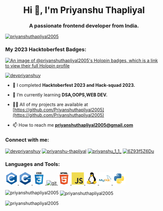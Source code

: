 <h1 align="center">Hi 👋, I'm Priyanshu Thapliyal</h1>
<h3 align="center">A passionate frontend developer from India.</h3>

<p align="left"> <a href="https://github.com/ryo-ma/github-profile-trophy"><img src="https://github-profile-trophy.vercel.app/?username=priyanshuthapliyal2005" alt="priyanshuthapliyal2005" /></a> </p>

### My 2023 Hacktoberfest Badges:
[![An image of @priyanshuthapliyal2005's Holopin badges, which is a link to view their full Holopin profile](https://holopin.me/priyanshuthapliyal2005)](https://holopin.io/@priyanshuthapliyal2005)

<p align="left"> <a href="https://twitter.com/devpriyanshuy" target="blank"><img src="https://img.shields.io/twitter/follow/devpriyanshuy?logo=twitter&style=for-the-badge" alt="devpriyanshuy" /></a> </p>

- 🔭 I completed **Hacktoberfest 2023 and Hack-squad 2023.**

- 🌱 I’m currently learning **DSA,OOPS,WEB DEV.**

- 👨‍💻 All of my projects are available at [https://github.com/Priyanshuthapliyal2005](https://github.com/Priyanshuthapliyal2005)

- 📫 How to reach me **priyanshuthapliyal2005@gmail.com**

<h3 align="left">Connect with me:</h3>
<p align="left">
<a href="https://twitter.com/devpriyanshuy" target="blank"><img align="center" src="https://raw.githubusercontent.com/rahuldkjain/github-profile-readme-generator/master/src/images/icons/Social/twitter.svg" alt="devpriyanshuy" height="30" width="40" /></a>
<a href="https://linkedin.com/in/priyanshu-thapliyal" target="blank"><img align="center" src="https://raw.githubusercontent.com/rahuldkjain/github-profile-readme-generator/master/src/images/icons/Social/linked-in-alt.svg" alt="priyanshu-thapliyal" height="30" width="40" /></a>
<a href="https://instagram.com/priyanshu_1_1_" target="blank"><img align="center" src="https://raw.githubusercontent.com/rahuldkjain/github-profile-readme-generator/master/src/images/icons/Social/instagram.svg" alt="priyanshu_1_1_" height="30" width="40" /></a>
<a href="https://discord.gg/6Z93f5Z6Du" target="blank"><img align="center" src="https://raw.githubusercontent.com/rahuldkjain/github-profile-readme-generator/master/src/images/icons/Social/discord.svg" alt="6Z93f5Z6Du" height="30" width="40" /></a>
</p>

<h3 align="left">Languages and Tools:</h3>
<p align="left"> <a href="https://www.cprogramming.com/" target="_blank" rel="noreferrer"> <img src="https://raw.githubusercontent.com/devicons/devicon/master/icons/c/c-original.svg" alt="c" width="40" height="40"/> </a> <a href="https://www.w3schools.com/cpp/" target="_blank" rel="noreferrer"> <img src="https://raw.githubusercontent.com/devicons/devicon/master/icons/cplusplus/cplusplus-original.svg" alt="cplusplus" width="40" height="40"/> </a> <a href="https://www.w3schools.com/css/" target="_blank" rel="noreferrer"> <img src="https://raw.githubusercontent.com/devicons/devicon/master/icons/css3/css3-original-wordmark.svg" alt="css3" width="40" height="40"/> </a> <a href="https://git-scm.com/" target="_blank" rel="noreferrer"> <img src="https://www.vectorlogo.zone/logos/git-scm/git-scm-icon.svg" alt="git" width="40" height="40"/> </a> <a href="https://www.w3.org/html/" target="_blank" rel="noreferrer"> <img src="https://raw.githubusercontent.com/devicons/devicon/master/icons/html5/html5-original-wordmark.svg" alt="html5" width="40" height="40"/> </a> <a href="https://developer.mozilla.org/en-US/docs/Web/JavaScript" target="_blank" rel="noreferrer"> <img src="https://raw.githubusercontent.com/devicons/devicon/master/icons/javascript/javascript-original.svg" alt="javascript" width="40" height="40"/> </a> <a href="https://www.linux.org/" target="_blank" rel="noreferrer"> <img src="https://raw.githubusercontent.com/devicons/devicon/master/icons/linux/linux-original.svg" alt="linux" width="40" height="40"/> </a> <a href="https://www.mysql.com/" target="_blank" rel="noreferrer"> <img src="https://raw.githubusercontent.com/devicons/devicon/master/icons/mysql/mysql-original-wordmark.svg" alt="mysql" width="40" height="40"/> </a> <a href="https://www.python.org" target="_blank" rel="noreferrer"> <img src="https://raw.githubusercontent.com/devicons/devicon/master/icons/python/python-original.svg" alt="python" width="40" height="40"/> </a> </p>

<p><img align="left" src="https://github-readme-stats.vercel.app/api/top-langs?username=priyanshuthapliyal2005&show_icons=true&locale=en&layout=compact" alt="priyanshuthapliyal2005" /></p>

<p>&nbsp;<img align="center" src="https://github-readme-stats.vercel.app/api?username=priyanshuthapliyal2005&show_icons=true&locale=en" alt="priyanshuthapliyal2005" /></p>

<p><img align="center" src="https://github-readme-streak-stats.herokuapp.com/?user=priyanshuthapliyal2005&" alt="priyanshuthapliyal2005" /></p>
